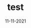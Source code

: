 ---
created: 09-11-2021
date: 11-11-2021
flux: false
folder: private
obsidianUIMode: source
share: true
title: test
---